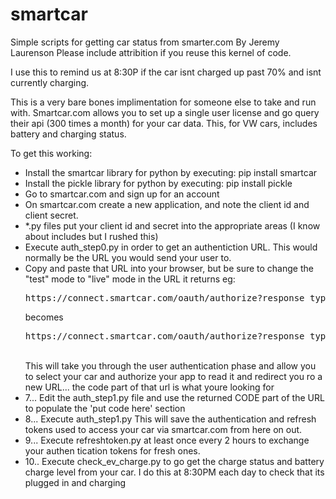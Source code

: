 # smartcar
Simple scripts for getting car status from smarter.com
By Jeremy Laurenson
Please include attribition if you reuse this kernel of code.

I use this to remind us at 8:30P if the car isnt charged up past 70% and isnt currently charging.

This is a very bare bones implimentation for someone else to take and run with. Smartcar.com allows you to set up a single user license and go query their api (300 times a month) for your car data. This, for VW cars, includes battery and charging status.

To get this working:
<UL>
<LI>Install the smartcar library for python by executing: pip install smartcar</LI>
<LI>Install the pickle library for python by executing: pip install pickle</LI>
<LI>Go to smartcar.com and sign up for an account</LI>
<LI>On smartcar.com create a new application, and note the client id and client secret.</LI>
<LI>*.py files put your client id and secret into the appropriate areas (I know about includes but I rushed this)</LI>
<LI>Execute auth_step0.py in order to get an authentiction URL. This would normally be the URL you would send your user to.</LI>
<LI>Copy and paste that URL into your browser, but be sure to change the "test" mode to "live" mode in the URL it returns eg:
<BR><PRE>https://connect.smartcar.com/oauth/authorize?response_type=code&client_id=blahblah&redirect_uri=http%3A%2F%2Flocalhost%2Fsmartcar%2Fredirect%2F&approval_prompt=auto&scope=read_vehicle_info+read_battery+read_charge&mode=test</PRE> becomes
<BR><PRE>https://connect.smartcar.com/oauth/authorize?response_type=code&client_id=blahblah&redirect_uri=http%3A%2F%2Flocalhost%2Fsmartcar%2Fredirect%2F&approval_prompt=auto&scope=read_vehicle_info+read_battery+read_charge&mode=live</PRE>
<BR>      This will take you through the user authentication phase and allow you to select your car and authorize your app to read it and redirect you ro a new URL... the code part of that url is what youre looking for</LI>
<LI>7... Edit the auth_step1.py file and use the returned CODE part of the URL to populate the 'put code here' section</LI>
<LI>8... Execute auth_step1.py   This will save the authentication and refresh tokens used to access your car via smartcar.com from here on out.</LI>
<LI>9... Execute refreshtoken.py at least once every 2 hours to exchange your authen tication tokens for fresh ones.</LI>
<LI>10.. Execute check_ev_charge.py to go get the charge status and battery charge level from your car. I do this at 8:30PM each day to check that its plugged in and charging</LI>
</UL>
